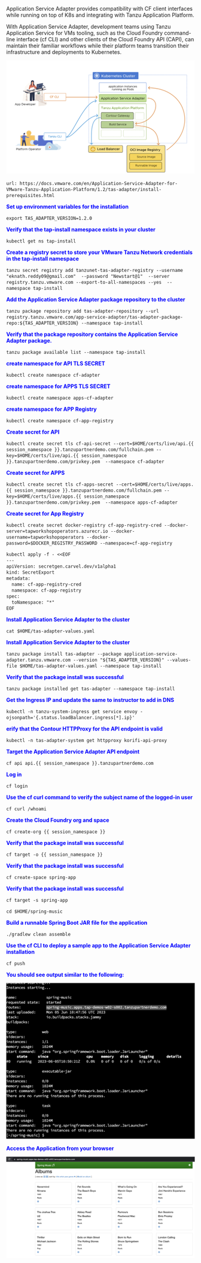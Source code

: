 Application Service Adapter provides compatibility with CF client interfaces while running on top of K8s and integrating with Tanzu Application Platform. 

With Application Service Adapter, development teams using Tanzu Application Service for VMs tooling, such as the Cloud Foundry command-line interface (cf CLI) and other clients of the Cloud Foundry API (CAPI), can maintain their familiar workflows while their platform teams transition their infrastructure and deployments to Kubernetes.

![App Service Adapter](images/cfadapter-1.png)

```dashboard:open-url
url: https://docs.vmware.com/en/Application-Service-Adapter-for-VMware-Tanzu-Application-Platform/1.2/tas-adapter/install-prerequisites.html
```

<p style="color:blue"><strong> Set up environment variables for the installation </strong></p>

```execute-1
export TAS_ADAPTER_VERSION=1.2.0
```

<p style="color:blue"><strong> Verify that the tap-install namespace exists in your cluster </strong></p>

```execute-1
kubectl get ns tap-install
```

<p style="color:blue"><strong> Create a registry secret to store your VMware Tanzu Network credentials in the tap-install namespace </strong></p>

```execute-1
tanzu secret registry add tanzunet-tas-adapter-registry --username "eknath.reddy09@gmail.com"  --password "Newstart@1"  --server registry.tanzu.vmware.com --export-to-all-namespaces --yes  --namespace tap-install
```
<p style="color:blue"><strong> Add the Application Service Adapter package repository to the cluster </strong></p>

```execute-1
tanzu package repository add tas-adapter-repository --url registry.tanzu.vmware.com/app-service-adapter/tas-adapter-package-repo:${TAS_ADAPTER_VERSION} --namespace tap-install
```
<p style="color:blue"><strong> Verify that the package repository contains the Application Service Adapter package. </strong></p>

```execute-1
tanzu package available list --namespace tap-install
```

<p style="color:blue"><strong> create namespace for API TLS SECRET </strong></p>

```execute-1
kubectl create namespace cf-adapter
```
<p style="color:blue"><strong> create namespace for APPS TLS SECRET </strong></p>

```execute-1
kubectl create namespace apps-cf-adapter
```

<p style="color:blue"><strong> create namespace for APP Registry </strong></p>

```execute-1
kubectl create namespace cf-app-registry
```

<p style="color:blue"><strong> Create secret for API  </strong></p>

```execute-1
kubectl create secret tls cf-api-secret --cert=$HOME/certs/live/api.{{ session_namespace }}.tanzupartnerdemo.com/fullchain.pem --key=$HOME/certs/live/api.{{ session_namespace }}.tanzupartnerdemo.com/privkey.pem  --namespace cf-adapter
```

<p style="color:blue"><strong> Create secret for APPS  </strong></p>

```execute-1
kubectl create secret tls cf-apps-secret --cert=$HOME/certs/live/apps.{{ session_namespace }}.tanzupartnerdemo.com/fullchain.pem --key=$HOME/certs/live/apps.{{ session_namespace }}.tanzupartnerdemo.com/privkey.pem  --namespace apps-cf-adapter
```

<p style="color:blue"><strong> Create secret for App Registry  </strong></p>

```execute-1
kubectl create secret docker-registry cf-app-registry-cred --docker-server=tapworkshopoperators.azurecr.io --docker-username=tapworkshopoperators --docker-password=$DOCKER_REGISTRY_PASSWORD --namespace=cf-app-registry
```

```execute-1
kubectl apply -f - <<EOF
---
apiVersion: secretgen.carvel.dev/v1alpha1
kind: SecretExport
metadata:
  name: cf-app-registry-cred
  namespace: cf-app-registry
spec:
  toNamespace: "*"
EOF
```

<p style="color:blue"><strong> Install Application Service Adapter to the cluster </strong></p>

```execute-1
cat $HOME/tas-adapter-values.yaml
```

<p style="color:blue"><strong> Install Application Service Adapter to the cluster </strong></p>

```execute-1
tanzu package install tas-adapter --package application-service-adapter.tanzu.vmware.com --version "${TAS_ADAPTER_VERSION}" --values-file $HOME/tas-adapter-values.yaml --namespace tap-install
```

<p style="color:blue"><strong> Verify that the package install was successful </strong></p>

```execute-1
tanzu package installed get tas-adapter --namespace tap-install
```

<p style="color:blue"><strong> Get the Ingress IP and update the same to instructor to add in DNS </strong></p>

```execute-1
kubectl -n tanzu-system-ingress get service envoy -ojsonpath='{.status.loadBalancer.ingress[*].ip}'
```

<p style="color:blue"><strong> erify that the Contour HTTPProxy for the API endpoint is valid </strong></p>

```execute-1
kubectl -n tas-adapter-system get httpproxy korifi-api-proxy
```

<p style="color:blue"><strong> Target the Application Service Adapter API endpoint </strong></p>

```execute-1
cf api api.{{ session_namespace }}.tanzupartnerdemo.com
```

<p style="color:blue"><strong> Log in </strong></p>

```execute-1
cf login
```

<p style="color:blue"><strong> Use the cf curl command to verify the subject name of the logged-in user </strong></p>

```execute-1
cf curl /whoami
```

<p style="color:blue"><strong> Create the Cloud Foundry org and space </strong></p>

```execute-1
cf create-org {{ session_namespace }}
```

<p style="color:blue"><strong> Verify that the package install was successful </strong></p>

```execute-1
cf target -o {{ session_namespace }}
```

<p style="color:blue"><strong> Verify that the package install was successful </strong></p>

```execute-1
cf create-space spring-app
```

<p style="color:blue"><strong> Verify that the package install was successful </strong></p>

```execute-1
cf target -s spring-app
```

```execute-1
cd $HOME/spring-music
```

<p style="color:blue"><strong> Build a runnable Spring Boot JAR file for the application </strong></p>

```execute-1
./gradlew clean assemble
```

<p style="color:blue"><strong> Use the cf CLI to deploy a sample app to the Application Service Adapter installation </strong></p>

```execute-1
cf push
```

<p style="color:blue"><strong> You should see output similar to the following: </strong></p>

![App Service Adapter](images/cf-output1.png)

<p style="color:blue"><strong> Access the Application from your browser </strong></p>

![App Service Adapter](images/cf-output2.png)



